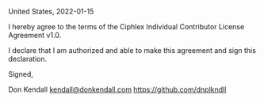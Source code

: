 United States, 2022-01-15

I hereby agree to the terms of the Ciphlex Individual Contributor License
Agreement v1.0.

I declare that I am authorized and able to make this agreement and sign this
declaration.

Signed,

Don Kendall kendall@donkendall.com https://github.com/dnplkndll

